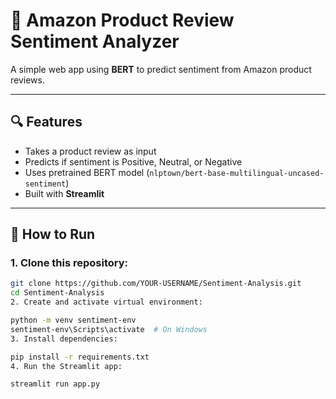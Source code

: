 # 🤖 Amazon Product Review Sentiment Analyzer

A simple web app using **BERT** to predict sentiment from Amazon product reviews.

---

## 🔍 Features

- Takes a product review as input
- Predicts if sentiment is Positive, Neutral, or Negative
- Uses pretrained BERT model (`nlptown/bert-base-multilingual-uncased-sentiment`)
- Built with **Streamlit**

---

## 🚀 How to Run

### 1. Clone this repository:
```bash
git clone https://github.com/YOUR-USERNAME/Sentiment-Analysis.git
cd Sentiment-Analysis
2. Create and activate virtual environment:

python -m venv sentiment-env
sentiment-env\Scripts\activate  # On Windows
3. Install dependencies:

pip install -r requirements.txt
4. Run the Streamlit app:

streamlit run app.py